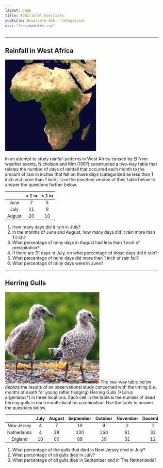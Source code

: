 ```yaml
---
layout: page
title: Additional Exercises
subtitle: Bivariate EDA - Categorical
css: "/css/modules.css"
---
```


----

## Rainfall in West Africa
<img src="zimgs/Africa_satellite.jpg" alt="Africa" class="img-right">

In an attempt to study rainfall patterns in West Africa caused by El Nino weather events, Nicholson and Kim (1997) constructed a two-way table that relates the number of days of rainfall that occurred each month to the amount of rain in inches that fell on those days (categorized as less than 1 inch and more than 1 inch). Use the modified version of their table below to answer the questions further below.
 
|        | < 1 in | > 1 in |
|:------:|:------:|:------:|
|  June  |    7   |    5   |
|  July  |   11   |    9   |
| August |   20   |   10   |

1. How many days did it rain in July?
1. In the months of June and August, how many days did it rain more than 1 inch?
1. What percentage of rainy days in August had less than 1 inch of precipitation?
1. If there are 31 days in July, on what percentage of those days did it rain?
1. What percentage of rainy days did more than 1 inch of rain fall?
1. What percentage of rainy days were in June?

----

## Herring Gulls
<img src="zimgs/Herring_Gull_Fledglings.jpg" alt="Herring Gull Fledglings" class="img-right">
The two-way table below depicts the results of an observational study concerned with the timing (i.e., month) of death for young (after fledging) Herring Gulls (*Larus argentatus*) in three locations. Each cell in the table is the number of dead herring gulls in each month-location combination. Use the table to answer the questions below. 

|             | July | August | September | October | November | December |
|:-----------:|:----:|:------:|:---------:|:-------:|:--------:|:--------:|
|  New Jersey |   4  |    7   |     19    |    9    |     2    |     1    |
| Netherlands |   4  |   28   |    130    |   150   |    61    |    32    |
|   England   |  10  |   60   |     89    |    39   |    31    |    12    |

1. What percentage of the gulls that died in New Jersey died in July?
1. What percentage of all gulls died in July?
1. What percentage of all gulls died in September and in The Netherlands?
